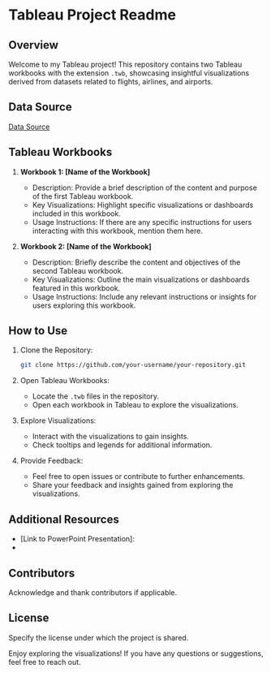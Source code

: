 # Tableau Project Readme

## Overview

Welcome to my Tableau project! This repository contains two Tableau workbooks with the extension `.twb`, showcasing insightful visualizations derived from datasets related to flights, airlines, and airports.

## Data Source
[Data Source](https://www.kaggle.com/code/fabiendaniel/predicting-flight-delays-tutorial/input?select=flights.csv)


## Tableau Workbooks

1. **Workbook 1: [Name of the Workbook]**
   - Description: Provide a brief description of the content and purpose of the first Tableau workbook.
   - Key Visualizations: Highlight specific visualizations or dashboards included in this workbook.
   - Usage Instructions: If there are any specific instructions for users interacting with this workbook, mention them here.

2. **Workbook 2: [Name of the Workbook]**
   - Description: Briefly describe the content and objectives of the second Tableau workbook.
   - Key Visualizations: Outline the main visualizations or dashboards featured in this workbook.
   - Usage Instructions: Include any relevant instructions or insights for users exploring this workbook.

## How to Use

1. Clone the Repository:
   ```bash
   git clone https://github.com/your-username/your-repository.git
   ```

2. Open Tableau Workbooks:
   - Locate the `.twb` files in the repository.
   - Open each workbook in Tableau to explore the visualizations.

3. Explore Visualizations:
   - Interact with the visualizations to gain insights.
   - Check tooltips and legends for additional information.

4. Provide Feedback:
   - Feel free to open issues or contribute to further enhancements.
   - Share your feedback and insights gained from exploring the visualizations.

## Additional Resources

- [Link to PowerPoint Presentation]: 
- [Link to Complete Report]: (https://github.com/rutujapohare24/Flight-delay-prediction-using-Tableau/blob/main/Pohare_Term_project_Report.docx)
## Contributors

Acknowledge and thank contributors if applicable.

## License

Specify the license under which the project is shared.

Enjoy exploring the visualizations! If you have any questions or suggestions, feel free to reach out.


